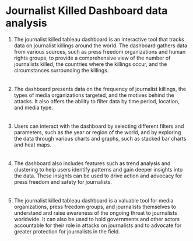 # Journalist Killed Dashboard data analysis

1. The journalist killed tableau dashboard is an interactive tool that tracks data on journalist killings around the world. The dashboard gathers data from various sources, such as press freedom organizations and human rights groups, to provide a comprehensive view of the number of journalists killed, the countries where the killings occur, and the circumstances surrounding the killings.<br><br><br>
2. The dashboard presents data on the frequency of journalist killings, the types of media organizations targeted, and the motives behind the attacks. It also offers the ability to filter data by time period, location, and media type.<br><br><br>
3. Users can interact with the dashboard by selecting different filters and parameters, such as the year or region of the world, and by exploring the data through various charts and graphs, such as stacked bar charts and heat maps.<br><br><br>
4. The dashboard also includes features such as trend analysis and clustering to help users identify patterns and gain deeper insights into the data. These insights can be used to drive action and advocacy for press freedom and safety for journalists.<br><br><br>
5. The journalist killed tableau dashboard is a valuable tool for media organizations, press freedom groups, and journalists themselves to understand and raise awareness of the ongoing threat to journalists worldwide. It can also be used to hold governments and other actors accountable for their role in attacks on journalists and to advocate for greater protection for journalists in the field.



